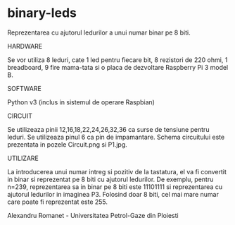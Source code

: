 # binary-leds

Reprezentarea cu ajutorul ledurilor a unui numar binar pe 8 biti.

HARDWARE

Se vor utiliza 8 leduri, cate 1 led pentru fiecare bit, 8 rezistori de 220 ohmi, 1 breadboard, 9 fire mama-tata si o placa de dezvoltare Raspberry Pi 3 model B.

SOFTWARE

Python v3 (inclus in sistemul de operare Raspbian)

CIRCUIT

Se utilizeaza pinii 12,16,18,22,24,26,32,36 ca surse de tensiune pentru leduri. Se utilizeaza pinul 6 ca pin de impamantare.
Schema circuitului este prezentata in pozele Circuit.png si P1.jpg.

UTILIZARE

La introducerea unui numar intreg si pozitiv de la tastatura, el va fi convertit in binar si reprezentat pe 8 biti cu ajutorul ledurilor.
De exemplu, pentru n=239, reprezentarea sa in binar pe 8 biti este 11101111 si reprezentarea cu ajutorul ledurilor in imaginea P3. Folosind doar 8 biti, cel mai mare numar care poate fi reprezentat este 255.




Alexandru Romanet - Universitatea Petrol-Gaze din Ploiesti
